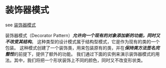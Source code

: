 # 装饰器模式

see [装饰器模式](https://www.runoob.com/design-pattern/decorator-pattern.html)

装饰器模式（Decorator Pattern）***允许向一个现有的对象添加新的功能，同时又不改变其结构***。
这种类型的设计模式属于结构型模式，它是作为现有的类的一个包装。
这种模式创建了一个装饰类，用来包装原有的类，并在***保持类方法签名完整性***的前提下，提供了额外的功能。
我们通过下面的实例来演示装饰器模式的用法。其中，我们将把一个形状装饰上不同的颜色，同时又不改变形状类。
